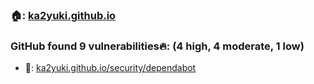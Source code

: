 ### 🏠: [ka2yuki.github.io](https://ka2yuki.github.io)  
### GitHub found 9 vulnerabilities:fire::  (4 high, 4 moderate, 1 low)
- :bug:: [ka2yuki.github.io/security/dependabot](https://github.com/ka2yuki/ka2yuki.github.io/security/dependabot)